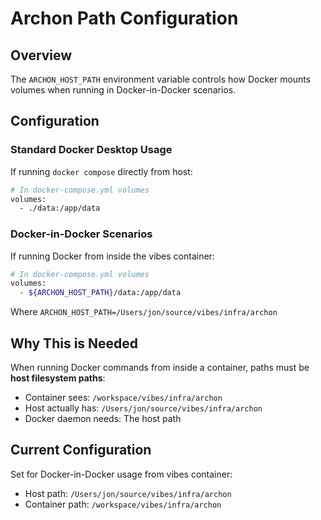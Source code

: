 # Archon Path Configuration

## Overview
The `ARCHON_HOST_PATH` environment variable controls how Docker mounts volumes when running in Docker-in-Docker scenarios.

## Configuration

### Standard Docker Desktop Usage
If running `docker compose` directly from host:

```bash
# In docker-compose.yml volumes
volumes:
  - ./data:/app/data
```

### Docker-in-Docker Scenarios
If running Docker from inside the vibes container:

```bash
# In docker-compose.yml volumes
volumes:
  - ${ARCHON_HOST_PATH}/data:/app/data
```

Where `ARCHON_HOST_PATH=/Users/jon/source/vibes/infra/archon`

## Why This is Needed

When running Docker commands from inside a container, paths must be **host filesystem paths**:
- Container sees: `/workspace/vibes/infra/archon`
- Host actually has: `/Users/jon/source/vibes/infra/archon`
- Docker daemon needs: The host path

## Current Configuration

Set for Docker-in-Docker usage from vibes container:
- Host path: `/Users/jon/source/vibes/infra/archon`
- Container path: `/workspace/vibes/infra/archon`
